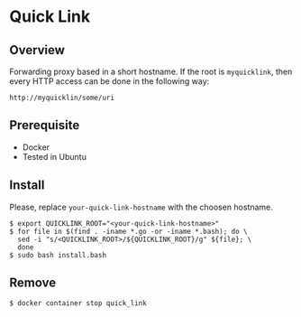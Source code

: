# Quick Link

## Overview

Forwarding proxy based in a short hostname. If the root is `myquicklink`, then every HTTP access can be
done in the following way:

```
http://myquicklin/some/uri
```

## Prerequisite

* Docker
* Tested in Ubuntu

## Install

Please, replace `your-quick-link-hostname` with the choosen hostname.

```
$ export QUICKLINK_ROOT="<your-quick-link-hostname>"
$ for file in $(find . -iname *.go -or -iname *.bash); do \
  sed -i "s/<QUICKLINK_ROOT>/${QUICKLINK_ROOT}/g" ${file}; \
  done
$ sudo bash install.bash
```

## Remove

```
$ docker container stop quick_link
```
